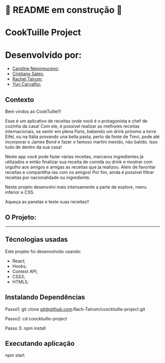 # 🚧 README em construção 🚧

# CookTuille Project

# Desenvolvido por: 
  * [Caroline Nepomuceno](https://github.com/car0l15);
  * [Cristiano Sales](https://github.com/Cristiano-Sales);
  * [Rachel Tairum](https://github.com/Rach-Tairum);
  * [Yuri Carvalho](https://github.com/YuriCPS);

## Contexto
  Bem vindos ao CookTuille!!!

  Esse é um aplicativo de receitas onde você é o protagonista e chef de cozinha da casa! Com ele, é possivel realizar as melhores receitas internacionais, se sentir em plena Paris, bebendo um drink próximo a torre Eifel, ou na Itália provando una bella pasta, perto da fonte de Trevi, pode até incorporar o James Bond e fazer o famoso martini mexido, não batido. Isso tudo de dentro da sua casa!

  Neste app você pode fazer várias receitas, marcaros ingredientes já utilizados e então finalizar sua receita de comida ou drink e mostrar com orgulho aos amigos e amigas as receitas que ja realizou. Além de favoritar receitas e compartilha-las com os amigos! Por fim, ainda é possivel filtrar receitas por nacionalidade ou ingrediente.
  
  Neste projeto desenvolvi mais intensamente a parte de explore, menu inferior e CSS.

  Aqueça as panelas e teste suas receitas!!

## O Projeto:


---
## Técnologias usadas
Este projeto foi desenvolvido usando:
  * React;
  * Hooks;
  * Context API;
  * CSS3;
  * HTML5;

## Instalando Dependências
Passo1:
git clone git@github.com:Rach-Tairum/coocktuille-project.git

Passo2:
cd coocktuille-project

Passo 3:
npm install

## Executando aplicação
npm start
